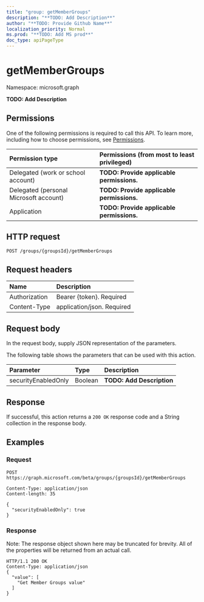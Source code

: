 ```yaml
---
title: "group: getMemberGroups"
description: "**TODO: Add Description**"
author: "**TODO: Provide Github Name**"
localization_priority: Normal
ms.prod: "**TODO: Add MS prod**"
doc_type: apiPageType
---
```


# getMemberGroups

Namespace: microsoft.graph

**TODO: Add Description**

## Permissions
One of the following permissions is required to call this API. To learn more, including how to choose permissions, see [Permissions](/concepts/permissions-reference.md).

|Permission type|Permissions (from most to least privileged)|
|:---|:---|
|Delegated (work or school account)|**TODO: Provide applicable permissions.**|
|Delegated (personal Microsoft account)|**TODO: Provide applicable permissions.**|
|Application|**TODO: Provide applicable permissions.**|

## HTTP request
<!-- {
  "blockType": "ignored"
}
-->
``` http
POST /groups/{groupsId}/getMemberGroups
```

## Request headers
|Name|Description|
|:---|:---|
|Authorization|Bearer {token}. Required|
|Content-Type|application/json. Required|

## Request body
In the request body, supply JSON representation of the parameters.

The following table shows the parameters that can be used with this action.

|Parameter|Type|Description|
|:---|:---|:---|
|securityEnabledOnly|Boolean|**TODO: Add Description**|



## Response
If successful, this action returns a `200 OK` response code and a String collection in the response body.

## Examples

### Request
<!-- {
  "blockType": "request",
  "name": "group_getmembergroups"
}
-->
``` http
POST https://graph.microsoft.com/beta/groups/{groupsId}/getMemberGroups

Content-Type: application/json
Content-length: 35

{
  "securityEnabledOnly": true
}
```

### Response
Note: The response object shown here may be truncated for brevity. All of the properties will be returned from an actual call.
<!-- {
  "blockType": "response",
  "truncated": true,
  "@odata.type": "collection(edm.string)"
}
-->
``` http
HTTP/1.1 200 OK
Content-Type: application/json
{
  "value": [
    "Get Member Groups value"
  ]
}
```

